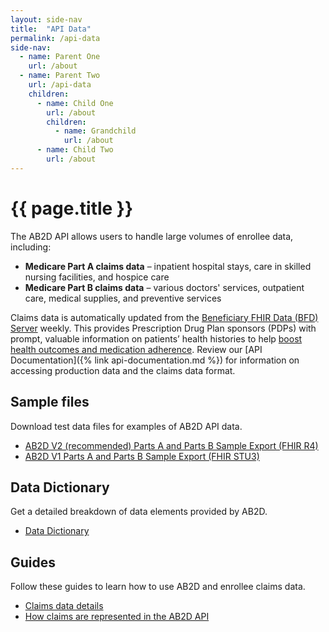 ```yaml
---
layout: side-nav
title:  "API Data"
permalink: /api-data
side-nav:
  - name: Parent One
    url: /about
  - name: Parent Two
    url: /api-data
    children:
      - name: Child One
        url: /about
        children:
          - name: Grandchild
            url: /about
      - name: Child Two
        url: /about
---
```


# {{ page.title }}

The AB2D API allows users to handle large volumes of enrollee data, including:

- **Medicare Part A claims data** – inpatient hospital stays, care in skilled nursing facilities, and hospice care
- **Medicare Part B claims data** – various doctors' services, outpatient care, medical supplies, and preventive services

Claims data is automatically updated from the [Beneficiary FHIR Data (BFD) Server](https://github.com/CMSgov/beneficiary-fhir-data) weekly. This provides Prescription Drug Plan sponsors (PDPs) with prompt, valuable information on patients’ health histories to help [boost health outcomes and medication adherence](http://link.to.use.cases.html). Review our [API Documentation]({% link api-documentation.md %}) for information on accessing production data and the claims data format.

## Sample files

Download test data files for examples of AB2D API data.

- [AB2D V2 (recommended) Parts A and Parts B Sample Export (FHIR R4)](https://ab2d.cms.gov/assets/downloads/sample-data-r4.ndjson)
- [AB2D V1 Parts A and Parts B Sample Export (FHIR STU3)](https://ab2d.cms.gov/assets/downloads/sample-data-stu3.ndjson)

## Data Dictionary

Get a detailed breakdown of data elements provided by AB2D.

- [Data Dictionary](https://ab2d.cms.gov/data_dictionary.html)

## Guides

Follow these guides to learn how to use AB2D and enrollee claims data.

- [Claims data details](https://docs.google.com/document/d/1phzaexERBLyIO0b-Z3o2t4jkr8i7WRNapld0bI5J8Qc/edit?usp=sharing)
- [How claims are represented in the AB2D API](https://docs.google.com/document/d/1qhslAMkvw-c9BtP_kUq_-J3x1ruoCg49vESN5KYOhsc/edit?usp=sharing)
